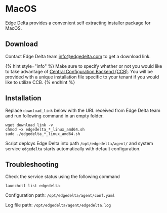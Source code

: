 # MacOS

Edge Delta provides a convenient self extracting installer package for MacOS.



## Download

Contact Edge Delta team [info@edgedelta.com](mailto:info@edgedelta.com) to get a download link. 

{% hint style="info" %}
Make sure to specify whether or not you would like to take advantage of [Central Configuration Backend \(CCB\)](../configuration-1/ccb.md). You will be provided with a unique installation file specific to your tenant if you would like to utilize CCB.
{% endhint %}

## Installation

Replace `download_link` below with the URL received from Edge Delta team and run following command in an empty folder.

```text
wget download_link -v
chmod +x edgedelta_*_linux_amd64.sh
sudo ./edgedelta_*_linux_amd64.sh
```

Script deploys Edge Delta into path `/opt/edgedelta/agent/` and system service `edgedelta` starts automatically with default configuration.

## Troubleshooting

Check the service status using the following command

```text
launchctl list edgedelta
```

Configuration path: `/opt/edgedelta/agent/conf.yaml`

Log file path: `/opt/edgedelta/agent/edgedelta.log`

